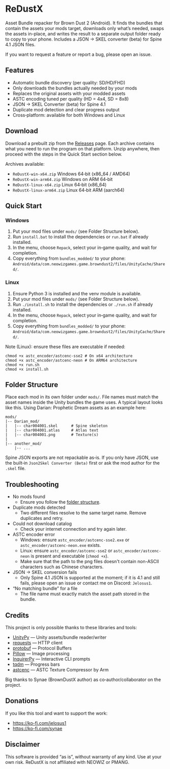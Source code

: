 # ReDustX

Asset Bundle repacker for Brown Dust 2 (Android). It finds the bundles that contain the assets your mods target, downloads only what’s needed, swaps the assets in-place, and writes the result to a separate output folder ready to copy to your phone. Includes a JSON → SKEL converter (beta) for Spine 4.1 JSON files.

If you want to request a feature or report a bug, please open an issue.

## Features

- Automatic bundle discovery (per quality: SD/HD/FHD)
- Only downloads the bundles actually needed by your mods
- Replaces the original assets with your modded assets
- ASTC encoding tuned per quality (HD = 4x4, SD = 8x8)
- JSON → SKEL Converter (beta) for Spine 4.1
- Duplicate mod detection and clear progress output
- Cross‑platform: available for both Windows and Linux

## Download

Download a prebuilt zip from the [Releases](https://github.com/Jelosus2/ReDustX/releases) page. Each archive contains what you need to run the program on that platform. Unzip anywhere, then proceed with the steps in the Quick Start section below.

Archives available:
- `ReDustX-win-x64.zip`  Windows 64‑bit (x86_64 / AMD64)
- `ReDustX-win-arm64.zip`  Windows on ARM 64‑bit
- `ReDustX-linux-x64.zip`  Linux 64‑bit (x86_64)
- `ReDustX-linux-arm64.zip`  Linux 64‑bit ARM (aarch64)

## Quick Start

### Windows
1. Put your mod files under `mods/` (see Folder Structure below).
2. Run `install.bat` to install the dependencies or `run.bat` if already installed.
3. In the menu, choose `Repack`, select your in‑game quality, and wait for completion.
4. Copy everything from `bundles_modded/` to your phone: `Android/data/com.neowizgames.game.browndust2/files/UnityCache/Shared/`.

### Linux
1. Ensure Python 3 is installed and the venv module is available.
2. Put your mod files under `mods/` (see Folder Structure below).
3. Run `./install.sh` to install the dependencies or `./run.sh` if already installed.
4. In the menu, choose `Repack`, select your in‑game quality, and wait for completion.
5. Copy everything from `bundles_modded/` to your phone: `Android/data/com.neowizgames.game.browndust2/files/UnityCache/Shared/`.

Note (Linux): ensure these files are executable if needed:
```
chmod +x astc_encoder/astcenc-sse2 # On x64 architecture
chmod +x astc_encoder/astcenc-neon # On ARM64 architecture
chmod +x run.sh
chmod +x install.sh
```

## Folder Structure

Place each mod in its own folder under `mods/`. File names must match the asset names inside the Unity bundles the game uses. A typical layout looks like this. Using Darian: Prophetic Dream assets as an example here:

```
mods/
|-- Darian_mod/
|   |-- char004001.skel      # Spine skeleton
|   |-- char004001.atlas     # Atlas text
|   |-- char004001.png       # Texture(s)
|   
|-- another_mod/
    |-- ...
```

Spine JSON exports are not repackable as‑is. If you only have JSON, use the built‑in `Json2Skel Converter (Beta)` first or ask the mod author for the `.skel` file.

## Troubleshooting

- No mods found
  - Ensure you follow the [folder structure](#folder-structure).
- Duplicate mods detected
  - Two different files resolve to the same target name. Remove duplicates and retry.
- Could not download catalog
  - Check your internet connection and try again later.
- ASTC encoder error
  - Windows: ensure `astc_encoder/astcenc-sse2.exe` or `astc_encoder/astcenc-neon.exe` exists.
  - Linux: ensure `astc_encoder/astcenc-sse2` or `astc_encoder/astcenc-neon` is present and executable (`chmod +x`).
  - Make sure that the path to the png files doesn't contain non-ASCII characters such as Chinese characters.
- JSON → SKEL conversion fails
  - Only Spine 4.1 JSON is supported at the moment; if it is 4.1 and still fails, please open an issue or contact me on Discord: `Jelosus1`.
- “No matching bundle” for a file
  - The file name must exactly match the asset path stored in the bundle.

## Credits

This project is only possible thanks to these libraries and tools:
- [UnityPy](https://github.com/K0lb3/UnityPy) — Unity assets/bundle reader/writer
- [requests](https://docs.python-requests.org/) — HTTP client
- [protobuf](https://github.com/protocolbuffers/protobuf) — Protocol Buffers
- [Pillow](https://python-pillow.github.io/) — Image processing
- [InquirerPy](https://github.com/kazhala/InquirerPy) — Interactive CLI prompts
- [tqdm](https://github.com/tqdm/tqdm) — Progress bars
- [astcenc](https://github.com/ARM-software/astc-encoder) — ASTC Texture Compressor by Arm

Big thanks to Synae (BrownDustX author) as co‑author/collaborator on the project.

## Donations

If you like this tool and want to support the work:
- https://ko-fi.com/jelosus1
- https://ko-fi.com/synae

## Disclaimer

This software is provided “as is”, without warranty of any kind. Use at your own risk. ReDustX is not affiliated with NEOWIZ or PMANG.

